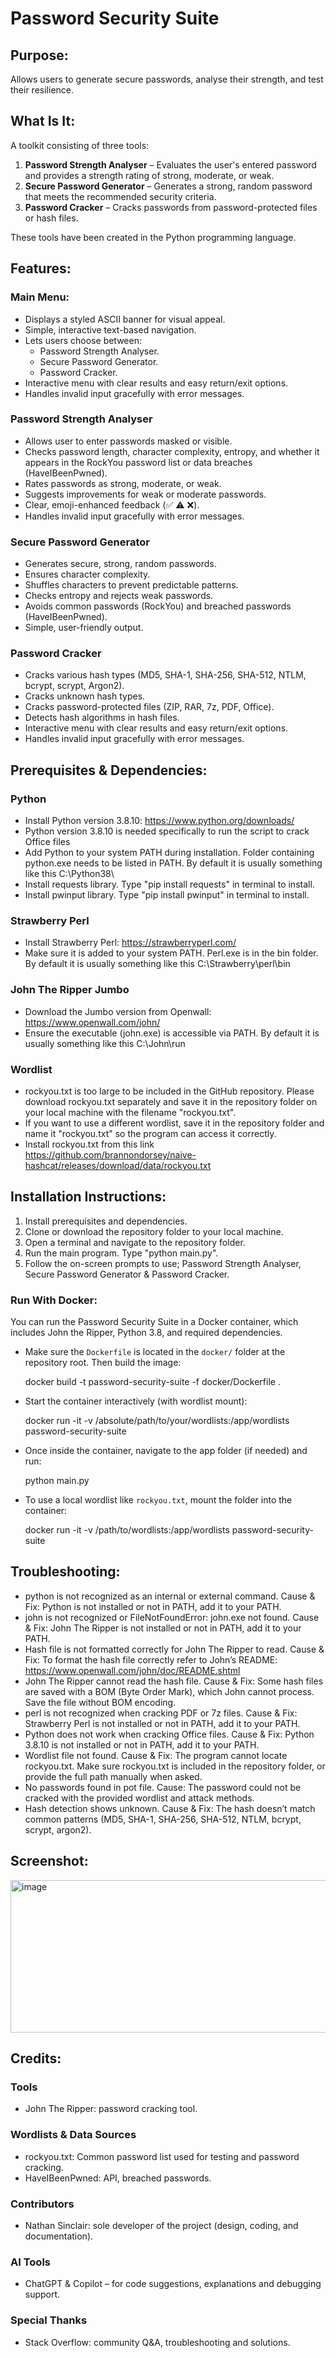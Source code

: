 # Password Security Suite
## Purpose:
Allows users to generate secure passwords, analyse their strength, and test their resilience.

## What Is It:
A toolkit consisting of three tools:

1. **Password Strength Analyser** – Evaluates the user's entered password and provides a strength rating of strong, moderate, or weak.
2. **Secure Password Generator** – Generates a strong, random password that meets the recommended security criteria.
3. **Password Cracker** – Cracks passwords from password-protected files or hash files.
   
These tools have been created in the Python programming language.

## Features:
### Main Menu:
- Displays a styled ASCII banner for visual appeal.
- Simple, interactive text-based navigation.
- Lets users choose between:
  - Password Strength Analyser.
  - Secure Password Generator.
  - Password Cracker.
- Interactive menu with clear results and easy return/exit options.
- Handles invalid input gracefully with error messages.

### Password Strength Analyser
- Allows user to enter passwords masked or visible.
- Checks password length, character complexity, entropy, and whether it appears in the RockYou password list or data breaches (HaveIBeenPwned).
- Rates passwords as strong, moderate, or weak.
- Suggests improvements for weak or moderate passwords.
- Clear, emoji-enhanced feedback (✅ ⚠️ ❌).
- Handles invalid input gracefully with error messages.

### Secure Password Generator
- Generates secure, strong, random passwords.
- Ensures character complexity.
- Shuffles characters to prevent predictable patterns.
- Checks entropy and rejects weak passwords.
- Avoids common passwords (RockYou) and breached passwords (HaveIBeenPwned).
- Simple, user-friendly output.

### Password Cracker
- Cracks various hash types (MD5, SHA-1, SHA-256, SHA-512, NTLM, bcrypt, scrypt, Argon2).
- Cracks unknown hash types.
- Cracks password-protected files (ZIP, RAR, 7z, PDF, Office).
- Detects hash algorithms in hash files.
- Interactive menu with clear results and easy return/exit options.
- Handles invalid input gracefully with error messages.

## Prerequisites & Dependencies:
### Python 
- Install Python version 3.8.10: https://www.python.org/downloads/
- Python version 3.8.10 is needed specifically to run the script to crack Office files 
- Add Python to your system PATH during installation. Folder containing python.exe needs to be listed in PATH. By default it is usually something like this C:\Python38\
- Install requests library. Type "pip install requests" in terminal to install.
- Install pwinput library. Type "pip install pwinput" in terminal to install.
### Strawberry Perl
- Install Strawberry Perl: https://strawberryperl.com/
- Make sure it is added to your system PATH. Perl.exe is in the bin folder. By default it is usually something like this C:\Strawberry\perl\bin
### John The Ripper Jumbo
- Download the Jumbo version from Openwall: https://www.openwall.com/john/
- Ensure the executable (john.exe) is accessible via PATH. By default it is usually something like this C:\John\run
### Wordlist
- rockyou.txt is too large to be included in the GitHub repository. Please download rockyou.txt separately and save it in the repository folder on your local machine with the filename "rockyou.txt".
- If you want to use a different wordlist, save it in the repository folder and name it "rockyou.txt" so the program can access it correctly.
- Install rockyou.txt from this link https://github.com/brannondorsey/naive-hashcat/releases/download/data/rockyou.txt 

## Installation Instructions:
1. Install prerequisites and dependencies.
2. Clone or download the repository folder to your local machine.
3. Open a terminal and navigate to the repository folder.
4. Run the main program. Type "python main.py".
5. Follow the on-screen prompts to use; Password Strength Analyser, Secure Password Generator & Password Cracker.
### Run With Docker:
You can run the Password Security Suite in a Docker container, which includes John the Ripper, Python 3.8, and required dependencies.
- Make sure the `Dockerfile` is located in the `docker/` folder at the repository root. Then build the image:

  docker build -t password-security-suite -f docker/Dockerfile .

- Start the container interactively (with wordlist mount):

  docker run -it -v /absolute/path/to/your/wordlists:/app/wordlists password-security-suite

- Once inside the container, navigate to the app folder (if needed) and run:

  python main.py

- To use a local wordlist like `rockyou.txt`, mount the folder into the container:

  docker run -it -v /path/to/wordlists:/app/wordlists password-security-suite
  
## Troubleshooting:
- python is not recognized as an internal or external command. Cause & Fix: Python is not installed or not in PATH, add it to your PATH.
- john is not recognized or FileNotFoundError: john.exe not found. Cause & Fix: John The Ripper is not installed or not in PATH, add it to your PATH.
- Hash file is not formatted correctly for John The Ripper to read. Cause & Fix: To format the hash file correctly refer to John’s README: https://www.openwall.com/john/doc/README.shtml
- John The Ripper cannot read the hash file. Cause & Fix: Some hash files are saved with a BOM (Byte Order Mark), which John cannot process. Save the file without BOM encoding.
- perl is not recognized when cracking PDF or 7z files. Cause & Fix: Strawberry Perl is not installed or not in PATH, add it to your PATH.
- Python does not work when cracking Office files. Cause & Fix: Python 3.8.10 is not installed or not in PATH, add it to your PATH.
- Wordlist file not found. Cause & Fix: The program cannot locate rockyou.txt. Make sure rockyou.txt is included in the repository folder, or provide the full path manually when asked.
- No passwords found in pot file. Cause: The password could not be cracked with the provided wordlist and attack methods.
- Hash detection shows unknown. Cause & Fix: The hash doesn’t match common patterns (MD5, SHA-1, SHA-256, SHA-512, NTLM, bcrypt, scrypt, argon2).

## Screenshot:
<img width="704" height="244" alt="image" src="https://github.com/user-attachments/assets/1e45bf6b-fe75-4da1-8f40-419c489cfceb" />

## Credits:
### Tools
- John The Ripper: password cracking tool.

### Wordlists & Data Sources
- rockyou.txt: Common password list used for testing and password cracking.
- HaveIBeenPwned: API, breached passwords.
  
### Contributors 
- Nathan Sinclair: sole developer of the project (design, coding, and documentation).

### AI Tools
- ChatGPT & Copilot – for code suggestions, explanations and debugging support.

### Special Thanks
- Stack Overflow: community Q&A, troubleshooting and solutions.


